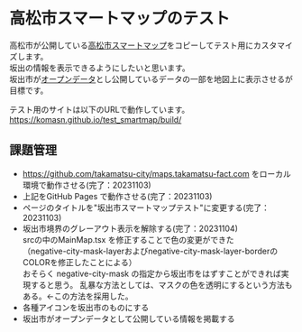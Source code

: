 # 高松市スマートマップのテスト

高松市が公開している[高松市スマートマップ](https://github.com/takamatsu-city/maps.takamatsu-fact.com)をコピーしてテスト用にカスタマイズします。  
坂出の情報を表示できるようにしたいと思います。  
坂出市が[オープンデータ](https://www.city.sakaide.lg.jp/soshiki/kouminrenkei/opendata.html)とし公開しているデータの一部を地図上に表示させるが目標です。  

テスト用のサイトは以下のURLで動作しています。  
https://komasn.github.io/test_smartmap/build/

## 課題管理
- https://github.com/takamatsu-city/maps.takamatsu-fact.com をローカル環境で動作させる(完了：20231103)
- 上記をGitHub Pages で動作させる(完了：20231103)
- ページのタイトルを"坂出市スマートマップテスト"に変更する(完了：20231103)
- 坂出市境界のグレーアウト表示を解除する(完了：20231104)  
  srcの中のMainMap.tsx を修正することで色の変更ができた  
  （negative-city-mask-layerおよびnegative-city-mask-layer-borderのCOLORを修正したことによる）  
  おそらく negative-city-mask の指定から坂出市をはずすことができれば実現すると思う。
  乱暴な方法としては、マスクの色を透明にするという方法もある。←この方法を採用した。
- 各種アイコンを坂出市のものにする
- 坂出市がオープンデータとして公開している情報を掲載する